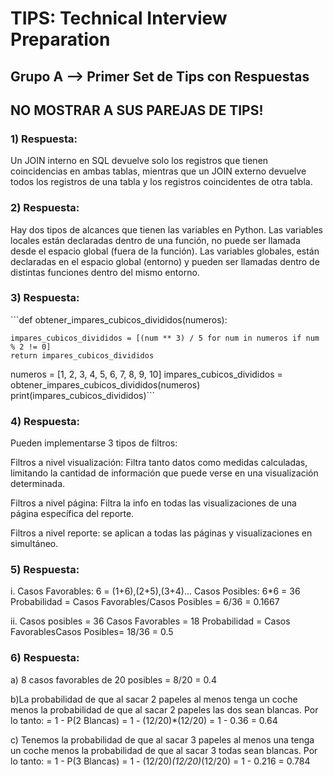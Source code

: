 <h1>TIPS: Technical Interview Preparation</h1>
<h2>Grupo A --&gt; Primer Set de Tips con Respuestas</h2>
<h2>NO MOSTRAR A SUS PAREJAS DE TIPS!</h2>
<h3>1)  Respuesta:</h3>
<p>Un JOIN interno en SQL devuelve solo los registros que tienen coincidencias en ambas tablas, mientras que un JOIN externo devuelve todos los registros de una tabla y los registros coincidentes de otra tabla. </p>
<h3>2)  Respuesta:</h3>
<p>Hay dos tipos de alcances que tienen las variables en Python. Las variables locales están declaradas dentro de una función, no puede ser llamada desde el espacio global (fuera de la función). Las variables globales, están declaradas en el espacio global (entorno) y pueden ser llamadas dentro de distintas funciones dentro del mismo entorno. </p>
<h3>3)  Respuesta:</h3>
<p>```def obtener_impares_cubicos_divididos(numeros):</p>
<pre><code>impares_cubicos_divididos = [(num ** 3) / 5 for num in numeros if num % 2 != 0]
return impares_cubicos_divididos
</code></pre>
<p>numeros = [1, 2, 3, 4, 5, 6, 7, 8, 9, 10]
impares_cubicos_divididos = obtener_impares_cubicos_divididos(numeros)
print(impares_cubicos_divididos)``` </p>
<h3>4)  Respuesta:</h3>
<p>Pueden implementarse 3 tipos de filtros:</p>
<p>Filtros a nivel visualización: Filtra tanto datos como medidas calculadas, limitando la cantidad de información que puede verse en una visualización determinada.</p>
<p>Filtros a nivel página: Filtra la info en todas las visualizaciones de una página específica del reporte.</p>
<p>Filtros a nivel reporte: se aplican a todas las páginas y visualizaciones en simultáneo.</p>
<h3>5)  Respuesta:</h3>
<p>i. Casos Favorables: 6 = (1+6),(2+5),(3+4)... 
Casos Posibles: 6*6 = 36
Probabilidad = Casos Favorables/Casos Posibles = 6/36 = 0.1667</p>
<p>ii. Casos posibles = 36
Casos Favorables = 18
Probabilidad = Casos FavorablesCasos Posibles= 18/36 = 0.5</p>
<h3>6)  Respuesta:</h3>
<p>a) 8 casos favorables de 20 posibles = 8/20 =  0.4</p>
<p>b)La probabilidad de que al sacar 2 papeles al menos tenga un coche menos la probabilidad de que al sacar 2 papeles las dos sean blancas. Por lo tanto:
= 1 - P(2 Blancas)
= 1 - (12/20)*(12/20)
= 1 - 0.36
= 0.64</p>
<p>c) Tenemos la probabilidad de que al sacar 3 papeles al menos una tenga un coche menos la probabilidad de que al sacar 3 todas sean blancas. Por lo tanto:
= 1 - P(3 Blancas)
= 1 - (12/20)<em>(12/20)</em>(12/20)
= 1 - 0.216
= 0.784</p>